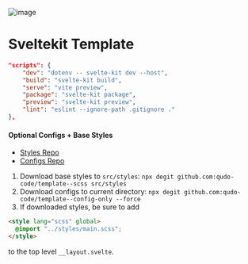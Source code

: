 ![image](https://miro.medium.com/max/1400/1*D4Q_5erHUdm8zXNaxPsEGQ.png)
# Sveltekit Template
```json
"scripts": {
    "dev": "dotenv -- svelte-kit dev --host",
    "build": "svelte-kit build",
    "serve": "vite preview",
    "package": "svelte-kit package",
    "preview": "svelte-kit preview",
    "lint": "eslint --ignore-path .gitignore ."
},
```

#### Optional Configs + Base Styles
- [Styles Repo](https://github.com/qudo-code/template--scss)
- [Configs Repo](https://github.com/qudo-code/template--config-only)
1. Download base styles to `src/styles`:
   `npx degit github.com:qudo-code/template--scss src/styles`
2. Download configs to current directory:
   `npx degit github.com:qudo-code/template--config-only --force`
3. If downloaded styles, be sure to add
```html
<style lang="scss" global>
  @import "../styles/main.scss";
</style>
```
to the top level `__layout.svelte`.
